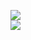 [![](https://img.shields.io/badge/Made%20With-Github%20Spray-lightgrey.svg?style=for-the-badge&logo=github)](https://github.com/Annihil/github-spray#511)  
[![](https://i.imgur.com/2DrTn0Z.gif)](https://github.com/Annihil/github-spray)